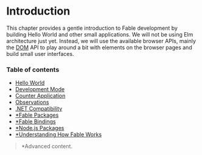 # Introduction

This chapter provides a gentle introduction to Fable development by building Hello World and other small applications. We will not be using Elm architecture just yet. Instead, we will use the available browser APIs, mainly the [DOM](https://developer.mozilla.org/en-US/docs/Web/API/Document) API to play around a bit with elements on the browser pages and build small user interfaces.

### Table of contents

- [Hello World](hello-world.md)
- [Development Mode](development-mode.md)
- [Counter Application](counter.md)
- [Observations](observations.md)
- [.NET Compatibility](compatibility.md)
- [*Fable Packages](fable-packages.md)
- [*Fable Bindings](fable-bindings.md)
- [*Node.js Packages](node-packages.md)
- [*Understanding How Fable Works](how-fable-works.md)

> *Advanced content.
